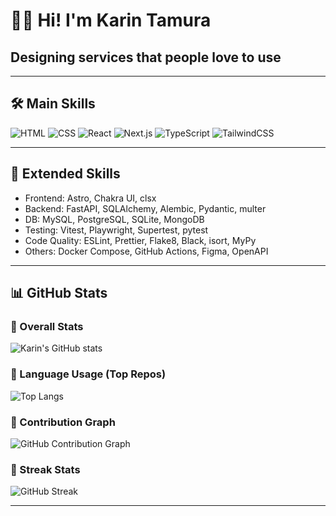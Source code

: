 # 👩‍💻 Hi! I'm Karin Tamura
## **Designing services that people love to use**

---

## 🛠 Main Skills
![HTML](https://img.shields.io/badge/HTML5-E34F26?style=flat&logo=html5&logoColor=white)
![CSS](https://img.shields.io/badge/CSS3-1572B6?style=flat&logo=css3&logoColor=white)
![React](https://img.shields.io/badge/React-20232A?style=flat&logo=react&logoColor=61DAFB)
![Next.js](https://img.shields.io/badge/Next.js-000000?style=flat&logo=nextdotjs&logoColor=white)
![TypeScript](https://img.shields.io/badge/TypeScript-3178C6?style=flat&logo=typescript&logoColor=white)
![TailwindCSS](https://img.shields.io/badge/Tailwind_CSS-38B2AC?style=flat&logo=tailwind-css&logoColor=white)

---

## 🧰 Extended Skills
- Frontend: Astro, Chakra UI, clsx  
- Backend: FastAPI, SQLAlchemy, Alembic, Pydantic, multer  
- DB: MySQL, PostgreSQL, SQLite, MongoDB  
- Testing: Vitest, Playwright, Supertest, pytest  
- Code Quality: ESLint, Prettier, Flake8, Black, isort, MyPy  
- Others: Docker Compose, GitHub Actions, Figma, OpenAPI  


---

## 📊 GitHub Stats

### 🔹 Overall Stats
![Karin's GitHub stats](https://github-readme-stats.vercel.app/api?username=karin-tamura&show_icons=true&theme=default)

### 🔹 Language Usage (Top Repos)
![Top Langs](https://github-readme-stats.vercel.app/api/top-langs/?username=karin-tamura&layout=compact&theme=default)

### 🔹 Contribution Graph
![GitHub Contribution Graph](https://github-readme-activity-graph.vercel.app/graph?username=karin-tamura&theme=github)

### 🔹 Streak Stats
![GitHub Streak](https://streak-stats.demolab.com?user=karin-tamura&theme=default&hide_border=false)

---

